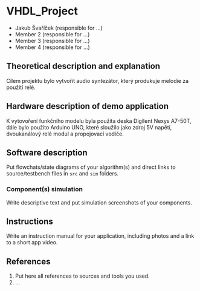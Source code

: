 # VHDL_Project

* Jakub Švaříček (responsible for ...)
* Member 2 (responsible for ...)
* Member 3 (responsible for ...)
* Member 4 (responsible for ...)

## Theoretical description and explanation

Cílem projektu bylo vytvořit audio syntezátor, který produkuje melodie za použití relé.

## Hardware description of demo application

K vytovoření funkčního modelu byla použita deska Digilent Nexys A7-50T, dále bylo použito Arduino UNO, které sloužilo jako zdroj 5V napětí, dvoukanálový relé modul a propojovací vodiče.

## Software description

Put flowchats/state diagrams of your algorithm(s) and direct links to source/testbench files in `src` and `sim` folders. 

### Component(s) simulation

Write descriptive text and put simulation screenshots of your components.

## Instructions

Write an instruction manual for your application, including photos and a link to a short app video.

## References

1. Put here all references to sources and tools you used.
2. ...
